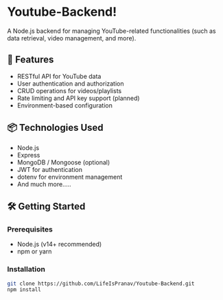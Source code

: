 # Youtube-Backend!

A Node.js backend for managing YouTube-related functionalities (such as data retrieval, video management, and more).

## 🚀 Features

- RESTful API for YouTube data
- User authentication and authorization
- CRUD operations for videos/playlists
- Rate limiting and API key support (planned)
- Environment-based configuration

## 📦 Technologies Used

- Node.js
- Express
- MongoDB / Mongoose (optional)
- JWT for authentication
- dotenv for environment management
- And much more.....

## 🛠️ Getting Started

### Prerequisites

- Node.js (v14+ recommended)
- npm or yarn

### Installation

```bash
git clone https://github.com/LifeIsPranav/Youtube-Backend.git
npm install
